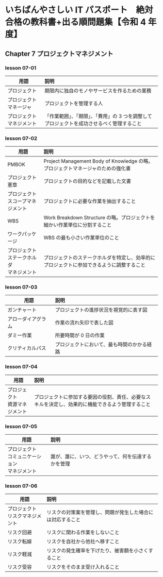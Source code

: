 # いちばんやさしい IT パスポート　絶対合格の教科書+出る順問題集【令和 4 年度】

## Chapter 7 プロジェクトマネジメント

### lesson 07-01

| 用語                     | 説明                                                                                      |
| ------------------------ | :---------------------------------------------------------------------------------------- |
| プロジェクト             | 期限内に独自のモノやサービスを作るための業務                                              |
| プロジェクトマネージャ   | プロジェクトを管理する人                                                                  |
| プロジェクトマネジメント | 「作業範囲」、「期限」、「費用」の 3 つを調整してプロジェクトを成功させるべく管理すること |

### lesson 07-02

| 用語                                           | 説明                                                                                     |
| ---------------------------------------------- | :--------------------------------------------------------------------------------------- |
| PMBOK                                          | Project Management Body of Knowledge の略。プロジェクトマネージャのための強化書          |
| プロジェクト憲章                               | プロジェクトの目的などを記載した文書                                                     |
| プロジェクト<br>スコープマネジメント           | プロジェクトに必要な作業を抽出すること                                                   |
| WBS                                            | Work Breakdown Structure の略。プロジェクトを細かい作業単位に分割すること                |
| ワークパッケージ                               | WBS の最も小さい作業単位のこと                                                           |
| プロジェクト<br>ステークホルダ<br>マネジメント | プロジェクトのステークホルダを特定し、効率的にプロジェクトに参加できるように調整すること |

### lesson 07-03

| 用語               | 説明                                       |
| ------------------ | :----------------------------------------- |
| ガンチャート       | プロジェクトの進捗状況を視覚的に表す図     |
| アローダイアグラム | 作業の流れ矢印で表した図                   |
| ダミー作業         | 所要時間が 0 日の作業                      |
| クリティカルパス   | プロジェクトにおいて、最も時間のかかる経路 |

### lesson 07-04

| 用語                             | 説明                                                                                             |
| -------------------------------- | :----------------------------------------------------------------------------------------------- |
| プロジェクト<br>資源マネジメント | プロジェクトに参加する要因の役割、責任、必要なスキルを決定し、効果的に機能できるよう管理すること |

### lesson 07-05

| 用語                                               | 説明                                               |
| -------------------------------------------------- | :------------------------------------------------- |
| プロジェクト<br>コミュニケーション<br>マネジメント | 誰が、誰に、いつ、どうやって、何を伝達するかを管理 |

### lesson 07-06

| 用語                               | 説明                                                       |
| ---------------------------------- | :--------------------------------------------------------- |
| プロジェクト<br>リスクマネジメント | リスクの対策案を管理し、問題が発生した場合には対応すること |
| リスク回避                         | リスクに関わる作業をしないこと                             |
| リスク転嫁                         | リスクを自社から他社へ移すこと                             |
| リスク軽減                         | リスクの発生確率を下げたり、被害額を小さくすること         |
| リスク受容                         | リスクをそのまま受け入れること                             |
